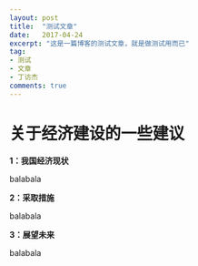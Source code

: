 ```yaml
---
layout: post
title:  "测试文章"
date:   2017-04-24
excerpt: "这是一篇博客的测试文章，就是做测试用而已"
tag:
- 测试
- 文章
- 丁访杰
comments: true
---
```


# 关于经济建设的一些建议 #
**1：我国经济现状**

balabala

**2：采取措施**

balabala

**3：展望未来**

balabala